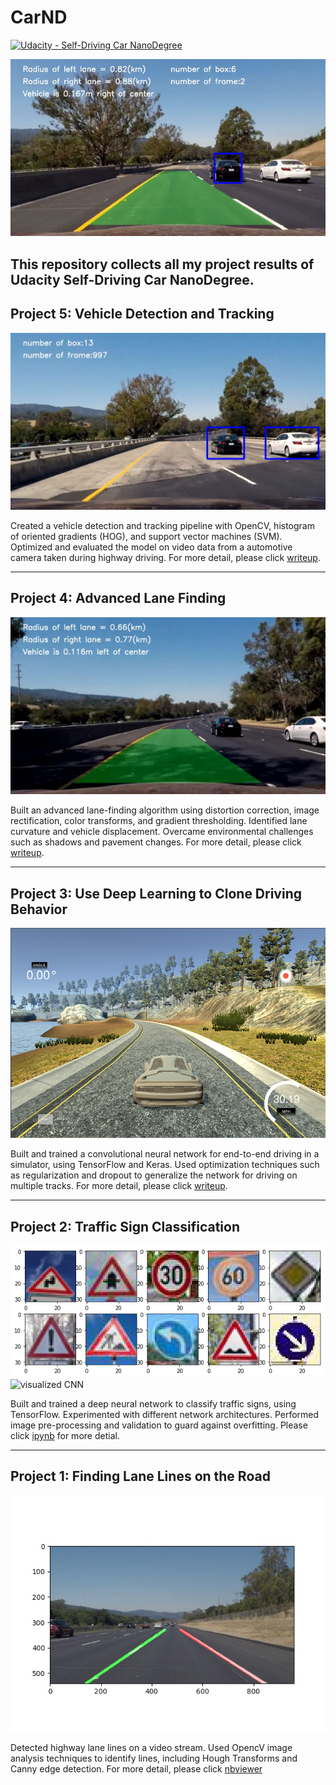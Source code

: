 # CarND

[![Udacity - Self-Driving Car NanoDegree](https://s3.amazonaws.com/udacity-sdc/github/shield-carnd.svg)](http://www.udacity.com/drive)

![demo gif](./demo.gif)

## This repository collects all my project results of Udacity Self-Driving Car NanoDegree.

## Project 5: Vehicle Detection and Tracking
![visualized output](https://github.com/RobinCPC/CarND-Vehicle-Detection/blob/master/output_images/project_output.jpg)

Created a vehicle detection and tracking pipeline with OpenCV, histogram of oriented gradients (HOG), and support vector machines (SVM). Optimized and evaluated the model on video data from a automotive camera taken during highway driving. For more detail, please click [writeup](https://nbviewer.jupyter.org/github/RobinCPC/CarND-Vehicle-Detection/blob/master/writeup.ipynb).

---

## Project 4: Advanced Lane Finding
![visualized output](https://github.com/RobinCPC/CarND-Advanced-Lane-Lines/blob/master/output_images/project_output.jpg)

Built an advanced lane-finding algorithm using distortion correction, image rectification, color transforms, and gradient thresholding. Identified lane curvature and vehicle displacement. Overcame environmental challenges such as shadows and pavement changes. For more detail, please click [writeup](https://nbviewer.jupyter.org/github/RobinCPC/CarND-Advanced-Lane-Lines/blob/master/project_output.ipynb).

---

## Project 3: Use Deep Learning to Clone Driving Behavior
![sample images](https://github.com/RobinCPC/CarND-Behavioral-Cloning-P3/blob/master/examples/screenshot.png)

Built and trained a convolutional neural network for end-to-end driving in a simulator, using TensorFlow and Keras. Used optimization techniques such as regularization and dropout to generalize the network for driving on multiple tracks. For more detail, please click [writeup](https://nbviewer.jupyter.org/github/RobinCPC/CarND-Behavioral-Cloning-P3/blob/master/writeup_report.ipynb).

---

## Project 2: Traffic Sign Classification
![sample images](https://github.com/RobinCPC/CarND-Traffic-Sign-Classifier-Project/blob/master/examples/ten_sample.png)
![visualized CNN](https://github.com/RobinCPC/CarND-Traffic-Sign-Classifier-Project/blob/master/visualize_cnn.png)

Built and trained a deep neural network to classify traffic signs, using TensorFlow. Experimented with different network architectures. Performed image pre-processing and validation to guard against overfitting. Please click [ipynb](https://github.com/RobinCPC/CarND-Traffic-Sign-Classifier-Project/blob/master/Traffic_Sign_Classifier.ipynb) for more detial.

---

## Project 1: Finding Lane Lines on the Road
<img src="https://github.com/RobinCPC/CarND-LaneLines-P1/blob/master/test_images_output/resultWhiteRIght.jpg" width="960" alt="Combined Image" />

Detected highway lane lines on a video stream. Used OpencV image analysis techniques to identify lines, including Hough Transforms and Canny edge detection. For more detail, please click [nbviewer](https://nbviewer.jupyter.org/github/RobinCPC/CarND-LaneLines-P1/blob/master/P1.ipynb)
